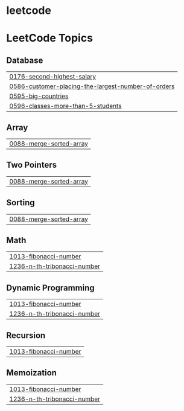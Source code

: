# leetcode

<!---LeetCode Topics Start-->
# LeetCode Topics
## Database
|  |
| ------- |
| [0176-second-highest-salary](https://github.com/raja2508200/leetcode/tree/master/0176-second-highest-salary) |
| [0586-customer-placing-the-largest-number-of-orders](https://github.com/raja2508200/leetcode/tree/master/0586-customer-placing-the-largest-number-of-orders) |
| [0595-big-countries](https://github.com/raja2508200/leetcode/tree/master/0595-big-countries) |
| [0596-classes-more-than-5-students](https://github.com/raja2508200/leetcode/tree/master/0596-classes-more-than-5-students) |
## Array
|  |
| ------- |
| [0088-merge-sorted-array](https://github.com/raja2508200/leetcode/tree/master/0088-merge-sorted-array) |
## Two Pointers
|  |
| ------- |
| [0088-merge-sorted-array](https://github.com/raja2508200/leetcode/tree/master/0088-merge-sorted-array) |
## Sorting
|  |
| ------- |
| [0088-merge-sorted-array](https://github.com/raja2508200/leetcode/tree/master/0088-merge-sorted-array) |
## Math
|  |
| ------- |
| [1013-fibonacci-number](https://github.com/raja2508200/leetcode/tree/master/1013-fibonacci-number) |
| [1236-n-th-tribonacci-number](https://github.com/raja2508200/leetcode/tree/master/1236-n-th-tribonacci-number) |
## Dynamic Programming
|  |
| ------- |
| [1013-fibonacci-number](https://github.com/raja2508200/leetcode/tree/master/1013-fibonacci-number) |
| [1236-n-th-tribonacci-number](https://github.com/raja2508200/leetcode/tree/master/1236-n-th-tribonacci-number) |
## Recursion
|  |
| ------- |
| [1013-fibonacci-number](https://github.com/raja2508200/leetcode/tree/master/1013-fibonacci-number) |
## Memoization
|  |
| ------- |
| [1013-fibonacci-number](https://github.com/raja2508200/leetcode/tree/master/1013-fibonacci-number) |
| [1236-n-th-tribonacci-number](https://github.com/raja2508200/leetcode/tree/master/1236-n-th-tribonacci-number) |
<!---LeetCode Topics End-->